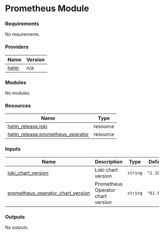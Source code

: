 # Prometheus Module

### Requirements

No requirements.

### Providers

| Name | Version |
|------|---------|
| <a name="provider_helm"></a> [helm](#provider\_helm) | n/a |

### Modules

No modules.

### Resources

| Name | Type |
|------|------|
| [helm_release.loki](https://registry.terraform.io/providers/hashicorp/helm/latest/docs/resources/release) | resource |
| [helm_release.prometheus_operator](https://registry.terraform.io/providers/hashicorp/helm/latest/docs/resources/release) | resource |

### Inputs

| Name | Description | Type | Default | Required |
|------|-------------|------|---------|:--------:|
| <a name="input_loki_chart_version"></a> [loki\_chart\_version](#input\_loki\_chart\_version) | Loki chart version | `string` | `"2.10.0"` | no |
| <a name="input_prometheus_operator_chart_version"></a> [prometheus\_operator\_chart\_version](#input\_prometheus\_operator\_chart\_version) | Prometheus Operator chart version | `string` | `"61.9.0"` | no |

### Outputs

No outputs.
